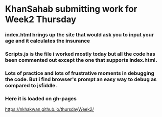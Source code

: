 # KhanSahab submitting work for Week2 Thursday
### index.html brings up the site that would ask you to input your age and it calculates the insurance
### Scripts.js is the file i worked mostly today but all the code has been commented out except the one that supports index.html.
### Lots of practice and lots of frustrative moments in debugging the code. But i find browser's prompt an easy way to debug as compared to jsfiddle.
### Here it is loaded on gh-pages
  https://nkhakwan.github.io/thursdayWeek2/

  
